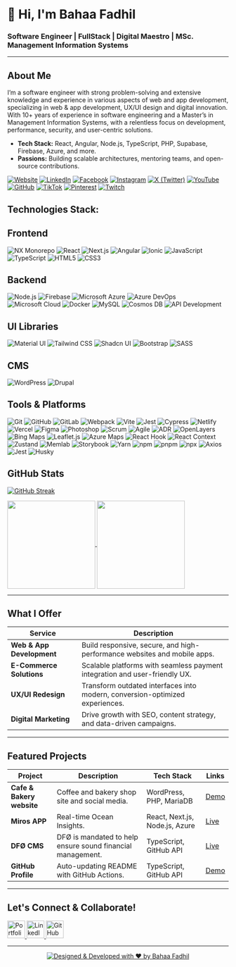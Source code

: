 # 👋 Hi, I'm Bahaa Fadhil

### Software Engineer | FullStack | Digital Maestro |  MSc. Management Information Systems
---

##  About Me
I’m a software engineer with strong problem-solving and extensive knowledge and experience in various aspects of web and app development, specializing in web & app development, UX/UI design and digital innovation. With 10+ years of experience in software engineering and a Master’s in Management Information Systems, with a relentless focus on development, performance, security, and user-centric solutions.

-  **Tech Stack:** React, Angular, Node.js, TypeScript, PHP, Supabase, Firebase, Azure, and more.
-  **Passions:** Building scalable architectures, mentoring teams, and open-source contributions.

[![Website](https://img.shields.io/badge/Website-b78b3d?style=for-the-badge&logo=heart&logoColor=white)](https://www.yourwebsite.com)
[![LinkedIn](https://img.shields.io/badge/LinkedIn-0A66C2?style=for-the-badge&logo=linkedin&logoColor=white)](https://linkedin.com/in/bahaa-fadhil)
[![Facebook](https://img.shields.io/badge/Facebook-1877F2?style=for-the-badge&logo=facebook&logoColor=white)](https://www.facebook.com/Bahaa.Albayati.Official)
[![Instagram](https://img.shields.io/badge/Instagram-E4405F?style=for-the-badge&logo=instagram&logoColor=white)](https://www.instagram.com/bahaa.albayati_official/)
[![X (Twitter)](https://img.shields.io/badge/%20(Twitter)-000000?style=for-the-badge&logo=x&logoColor=white)](https://x.com/Bahaa_Albayati1)
[![YouTube](https://img.shields.io/badge/YouTube-FF0000?style=for-the-badge&logo=youtube&logoColor=white)](https://www.youtube.com/@Bahaa.Albayati)
[![GitHub](https://img.shields.io/badge/GitHub-181717?style=for-the-badge&logo=github&logoColor=white)](https://github.com/Bahaa-Fadhil)
[![TikTok](https://img.shields.io/badge/TikTok-000000?style=for-the-badge&logo=tiktok&logoColor=white)](https://www.tiktok.com/@bahaa.albayati)
[![Pinterest](https://img.shields.io/badge/Pinterest-E60023?style=for-the-badge&logo=pinterest&logoColor=white)](https://www.pinterest.com/bahaa_albayati/)
[![Twitch](https://img.shields.io/badge/Twitch-9146FF?style=for-the-badge&logo=twitch&logoColor=white)](https://twitch.tv/Bahaa_Albayati)

## Technologies Stack:

## Frontend
![NX Monorepo](https://img.shields.io/badge/NX_Monorepo-143055?style=for-the-badge&logo=nx&logoColor=white)
![React](https://img.shields.io/badge/React-61DAFB?style=for-the-badge&logo=react&logoColor=black)
![Next.js](https://img.shields.io/badge/Next.js-000000?style=for-the-badge&logo=nextdotjs&logoColor=white)
![Angular](https://img.shields.io/badge/Angular-DD0031?style=for-the-badge&logo=angular&logoColor=white)
![Ionic](https://img.shields.io/badge/Ionic-3880FF?style=for-the-badge&logo=ionic&logoColor=white)
![JavaScript](https://img.shields.io/badge/JavaScript-F7DF1E?style=for-the-badge&logo=javascript&logoColor=black)
![TypeScript](https://img.shields.io/badge/TypeScript-3178C6?style=for-the-badge&logo=typescript&logoColor=white)
![HTML5](https://img.shields.io/badge/HTML5-E34F26?style=for-the-badge&logo=html5&logoColor=white)
![CSS3](https://img.shields.io/badge/CSS3-1572B6?style=for-the-badge&logo=css3&logoColor=white)


## Backend
![Node.js](https://img.shields.io/badge/Node.js-339933?style=for-the-badge&logo=nodedotjs&logoColor=white)
![Firebase](https://img.shields.io/badge/Firebase-FFCA28?style=for-the-badge&logo=firebase&logoColor=black)
![Microsoft Azure](https://img.shields.io/badge/Microsoft_Azure-0089D6?style=for-the-badge&logo=microsoft-azure&logoColor=white)
![Azure DevOps](https://img.shields.io/badge/Azure_DevOps-0078D7?style=for-the-badge&logo=azure-devops&logoColor=white)
![Microsoft Cloud](https://img.shields.io/badge/Microsoft_Cloud-5E5E5E?style=for-the-badge&logo=microsoft&logoColor=white)
![Docker](https://img.shields.io/badge/Docker-2496ED?style=for-the-badge&logo=docker&logoColor=white)
![MySQL](https://img.shields.io/badge/MySQL-4479A1?style=for-the-badge&logo=mysql&logoColor=white)
![Cosmos DB](https://img.shields.io/badge/Cosmos_DB-2591EB?style=for-the-badge&logo=azure-cosmos-db&logoColor=white)
![API Development](https://img.shields.io/badge/API_Development-6DB33F?style=for-the-badge&logo=swagger&logoColor=white)


## UI Libraries
![Material UI](https://img.shields.io/badge/Material_UI-0081CB?style=for-the-badge&logo=mui&logoColor=white)
![Tailwind CSS](https://img.shields.io/badge/Tailwind_CSS-06B6D4?style=for-the-badge&logo=tailwind-css&logoColor=white)
![Shadcn UI](https://img.shields.io/badge/Shadcn_UI-7C3AED?style=for-the-badge&logo=ui&logoColor=white)
![Bootstrap](https://img.shields.io/badge/Bootstrap-7952B3?style=for-the-badge&logo=bootstrap&logoColor=white)
![SASS](https://img.shields.io/badge/SASS-CC6699?style=for-the-badge&logo=sass&logoColor=white)


## CMS
![WordPress](https://img.shields.io/badge/WordPress-21759B?style=for-the-badge&logo=wordpress&logoColor=white)
![Drupal](https://img.shields.io/badge/Drupal-0678BE?style=for-the-badge&logo=drupal&logoColor=white)


## Tools & Platforms
![Git](https://img.shields.io/badge/Git-F05032?style=for-the-badge&logo=git&logoColor=white)
![GitHub](https://img.shields.io/badge/GitHub-181717?style=for-the-badge&logo=github&logoColor=white)
![GitLab](https://img.shields.io/badge/GitLab-FCA121?style=for-the-badge&logo=gitlab&logoColor=black)
![Webpack](https://img.shields.io/badge/Webpack-8DD6F9?style=for-the-badge&logo=webpack&logoColor=black)
![Vite](https://img.shields.io/badge/Vite-646CFF?style=for-the-badge&logo=vite&logoColor=white)
![Jest](https://img.shields.io/badge/Jest-C21325?style=for-the-badge&logo=jest&logoColor=white)
![Cypress](https://img.shields.io/badge/Cypress-17202C?style=for-the-badge&logo=cypress&logoColor=white)
![Netlify](https://img.shields.io/badge/Netlify-00C7B7?style=for-the-badge&logo=netlify&logoColor=white)
![Vercel](https://img.shields.io/badge/Vercel-000000?style=for-the-badge&logo=vercel&logoColor=white)
![Figma](https://img.shields.io/badge/Figma-F24E1E?style=for-the-badge&logo=figma&logoColor=white)
![Photoshop](https://img.shields.io/badge/Adobe_Photoshop-31A8FF?style=for-the-badge&logo=adobe-photoshop&logoColor=white)
![Scrum](https://img.shields.io/badge/Scrum-6DB33F?style=for-the-badge&logo=scrumalliance&logoColor=white)
![Agile](https://img.shields.io/badge/Agile-009688?style=for-the-badge&logo=agile&logoColor=white)
![ADR](https://img.shields.io/badge/ADR-5E5E5E?style=for-the-badge)
![OpenLayers](https://img.shields.io/badge/OpenLayers-1F6B75?style=for-the-badge&logo=openlayers&logoColor=white)
![Bing Maps](https://img.shields.io/badge/Bing_Maps-0089D6?style=for-the-badge&logo=microsoft&logoColor=white)
![Leaflet.js](https://img.shields.io/badge/Leaflet.js-199900?style=for-the-badge&logo=leaflet&logoColor=white)
![Azure Maps](https://img.shields.io/badge/Azure_Maps-0089D6?style=for-the-badge&logo=microsoft-azure&logoColor=white)
![React Hook](https://img.shields.io/badge/React_Hook-61DAFB?style=for-the-badge&logo=react&logoColor=black)
![React Context](https://img.shields.io/badge/React_Context-61DAFB?style=for-the-badge&logo=react&logoColor=black)
![Zustand](https://img.shields.io/badge/Zustand-764ABC?style=for-the-badge)
![Memlab](https://img.shields.io/badge/Memlab-000000?style=for-the-badge)
![Storybook](https://img.shields.io/badge/Storybook-FF4785?style=for-the-badge&logo=storybook&logoColor=white)
![Yarn](https://img.shields.io/badge/Yarn-2C8EBB?style=for-the-badge&logo=yarn&logoColor=white)
![npm](https://img.shields.io/badge/npm-CB3837?style=for-the-badge&logo=npm&logoColor=white)
![pnpm](https://img.shields.io/badge/pnpm-FCA121?style=for-the-badge&logo=npm&logoColor=white)
![npx](https://img.shields.io/badge/npx-CB3837?style=for-the-badge&logo=npm&logoColor=white)
![Axios](https://img.shields.io/badge/Axios-5A29E4?style=for-the-badge&logo=axios&logoColor=white)
![Jest](https://img.shields.io/badge/Jest-C21325?style=for-the-badge&logo=jest&logoColor=white)
![Husky](https://img.shields.io/badge/Husky-000000?style=for-the-badge)



## GitHub Stats

[![GitHub Streak](https://streak-stats.demolab.com?user=Bahaa-Fadhil&date_format=j%20M%5B%20Y%5D&card_width=1200&card_height=220)](https://github.com/bahaa-fadhil)

<a href="#">
  <img height=200 align="center" src="https://github-readme-stats.vercel.app/api?username=Bahaa-Fadhil" />
</a>
<a href="#">
  <img height=200 align="center" src="https://github-readme-stats.vercel.app/api/top-langs?username=Bahaa-Fadhil&layout=compact&langs_count=8&card_width=340" />
</a>

---

## What I Offer

| **Service**             | **Description**                                                                 |
|-------------------------|---------------------------------------------------------------------------------|
| **Web & App Development** | Build responsive, secure, and high-performance websites and mobile apps.        |
| **E-Commerce Solutions** | Scalable platforms with seamless payment integration and user-friendly UX.      |
| **UX/UI Redesign**       | Transform outdated interfaces into modern, conversion-optimized experiences.   |
| **Digital Marketing**    | Drive growth with SEO, content strategy, and data-driven campaigns.            |

---

## Featured Projects

| Project | Description | Tech Stack | Links |
|---------|-------------|------------|-------|
| **Cafe & Bakery website** | Coffee and bakery shop site and social media. | WordPress, PHP, MariaDB | [Demo](https://organit.no) |
| **Miros APP** | Real-time Ocean Insights. | React, Next.js, Node.js, Azure | [Live](https://https://miros.app/) |
| **DFØ CMS**  | DFØ is mandated to help ensure sound financial management.   | TypeScript, GitHub API     | [Live](https://dfo.no) |
| **GitHub Profile**  | Auto-updating README with GitHub Actions. | TypeScript, GitHub API | [Demo](https://github.com/Bahaa-Fadhil#hi-there-) |

---

## Let's Connect & Collaborate!

<p align="left">
  <a href="https://www.bahaa.no" target="_blank">
    <img src="https://img.icons8.com/fluent/48/000000/domain.png" alt="Portfolio" width="40"/>
  </a>
  <a href="https://linkedin.com/in/bahaa-fadhil" target="_blank">
    <img src="https://img.icons8.com/color/48/000000/linkedin.png" alt="LinkedIn" width="40"/>
  </a>
  <a href="https://github.com/bahaa-fadhil" target="_blank">
    <img src="https://img.icons8.com/fluent/48/000000/github.png" alt="GitHub" width="40"/>
  </a>
</p>

---

<div align="center">

[![Designed & Developed with ❤️ by Bahaa Fadhil](https://img.shields.io/badge/Designed_%26_Developed_with_❤️_by-Bahaa_Fadhil-FF69B4?style=for-the-badge&logo=heart&logoColor=white)](https://www.bahaa.no)

</div>


